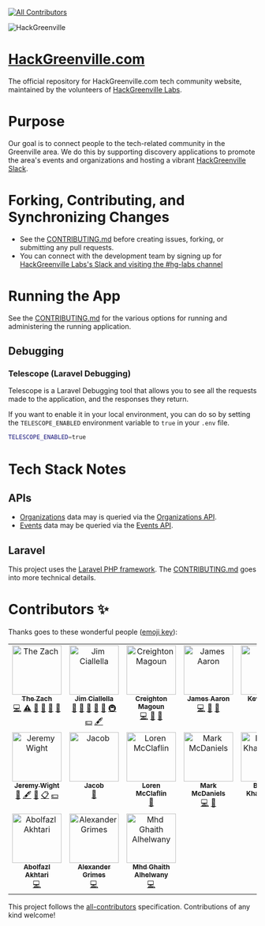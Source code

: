 <!-- ALL-CONTRIBUTORS-BADGE:START - Do not remove or modify this section -->
[![All Contributors](https://img.shields.io/badge/all_contributors-17-orange.svg?style=flat-square)](#contributors-)
<!-- ALL-CONTRIBUTORS-BADGE:END -->

![HackGreenville](https://www.hackgreenville.com/img/logo-v2.png)

# [HackGreenville.com](https://hackgreenville.com)

The official repository for HackGreenville.com tech community website, maintained by the volunteers of [HackGreenville Labs](https://hackgreenville.com/labs).

# Purpose

Our goal is to connect people to the tech-related community in the Greenville area. We do this by supporting discovery applications to promote the area's events and organizations and hosting a vibrant [HackGreenville Slack](https://hackgreenville.com/join-slack).


# Forking, Contributing, and Synchronizing Changes

- See the [CONTRIBUTING.md](CONTRIBUTING.md) before creating issues, forking, or submitting any pull requests.
- You can connect with the development team by signing up for [HackGreenville Labs's Slack and visiting the #hg-labs channel](https://hackgreenville.com/join-slack)

# Running the App

See the [CONTRIBUTING.md](CONTRIBUTING.md) for the various options for running and administering the running application.

## Debugging

### Telescope (Laravel Debugging)

Telescope is a Laravel Debugging tool that allows you to see all the requests made to the application, and the responses they return.

If you want to enable it in your local environment, you can do so by setting the `TELESCOPE_ENABLED` environment variable to `true` in your `.env` file.

```bash
TELESCOPE_ENABLED=true
```

# Tech Stack Notes

## APIs

* [Organizations](https://hackgreenville.com/orgs) data may is queried via the [Organizations API](https://github.com/hackgvl/hackgreenville-com/blob/develop/ORGS_API.md).
* [Events](https://hackgreenville.com/events) data may be queried via the [Events API](https://github.com/hackgvl/hackgreenville-com/blob/develop/EVENTS_API.md).

## Laravel
This project uses the [Laravel PHP framework](https://laravel.com). The [CONTRIBUTING.md](CONTRIBUTING.md) goes into more technical details.

# Contributors ✨

Thanks goes to these wonderful people ([emoji key](https://allcontributors.org/docs/en/emoji-key)):

<!-- ALL-CONTRIBUTORS-LIST:START - Do not remove or modify this section -->
<!-- prettier-ignore-start -->
<!-- markdownlint-disable -->
<table>
  <tbody>
    <tr>
      <td align="center" valign="top" width="14.28%"><a href="http://www.turtlebytes.com, https://storagetreasures.com/"><img src="https://avatars0.githubusercontent.com/u/4049321?v=4?s=100" width="100px;" alt="The Zach"/><br /><sub><b>The Zach</b></sub></a><br /><a href="https://github.com/hackgvl/hackgreenville-com/commits?author=zach2825" title="Code">💻</a> <a href="https://github.com/hackgvl/hackgreenville-com/commits?author=zach2825" title="Tests">⚠️</a> <a href="https://github.com/hackgvl/hackgreenville-com/pulls?q=is%3Apr+reviewed-by%3Azach2825" title="Reviewed Pull Requests">👀</a> <a href="#ideas-zach2825" title="Ideas, Planning, & Feedback">🤔</a> <a href="#design-zach2825" title="Design">🎨</a> <a href="#question-zach2825" title="Answering Questions">💬</a></td>
      <td align="center" valign="top" width="14.28%"><a href="https://github.com/allella"><img src="https://avatars0.githubusercontent.com/u/1777776?v=4?s=100" width="100px;" alt="Jim Ciallella"/><br /><sub><b>Jim Ciallella</b></sub></a><br /><a href="#maintenance-allella" title="Maintenance">🚧</a> <a href="https://github.com/hackgvl/hackgreenville-com/pulls?q=is%3Apr+reviewed-by%3Aallella" title="Reviewed Pull Requests">👀</a> <a href="#question-allella" title="Answering Questions">💬</a> <a href="#ideas-allella" title="Ideas, Planning, & Feedback">🤔</a> <a href="https://github.com/hackgvl/hackgreenville-com/commits?author=allella" title="Documentation">📖</a> <a href="#infra-allella" title="Infrastructure (Hosting, Build-Tools, etc)">🚇</a> <a href="#financial-allella" title="Financial">💵</a> <a href="#content-allella" title="Content">🖋</a></td>
      <td align="center" valign="top" width="14.28%"><a href="https://github.com/magoun"><img src="https://avatars1.githubusercontent.com/u/6494252?v=4?s=100" width="100px;" alt="Creighton Magoun"/><br /><sub><b>Creighton Magoun</b></sub></a><br /><a href="https://github.com/hackgvl/hackgreenville-com/commits?author=magoun" title="Code">💻</a> <a href="https://github.com/hackgvl/hackgreenville-com/issues?q=author%3Amagoun" title="Bug reports">🐛</a> <a href="#ideas-magoun" title="Ideas, Planning, & Feedback">🤔</a></td>
      <td align="center" valign="top" width="14.28%"><a href="https://github.com/Jaaron0606"><img src="https://avatars1.githubusercontent.com/u/18074750?v=4?s=100" width="100px;" alt="James Aaron"/><br /><sub><b>James Aaron</b></sub></a><br /><a href="https://github.com/hackgvl/hackgreenville-com/commits?author=Jaaron0606" title="Code">💻</a> <a href="https://github.com/hackgvl/hackgreenville-com/issues?q=author%3AJaaron0606" title="Bug reports">🐛</a> <a href="#ideas-Jaaron0606" title="Ideas, Planning, & Feedback">🤔</a></td>
      <td align="center" valign="top" width="14.28%"><a href="https://github.com/kevindees"><img src="https://avatars1.githubusercontent.com/u/348368?v=4?s=100" width="100px;" alt="Kevin Dees"/><br /><sub><b>Kevin Dees</b></sub></a><br /><a href="https://github.com/hackgvl/hackgreenville-com/commits?author=kevindees" title="Code">💻</a> <a href="https://github.com/hackgvl/hackgreenville-com/issues?q=author%3Akevindees" title="Bug reports">🐛</a></td>
      <td align="center" valign="top" width="14.28%"><a href="https://github.com/JSn1nj4"><img src="https://avatars1.githubusercontent.com/u/5084820?v=4?s=100" width="100px;" alt="Elliot Derhay"/><br /><sub><b>Elliot Derhay</b></sub></a><br /><a href="https://github.com/hackgvl/hackgreenville-com/commits?author=JSn1nj4 " title="Code">💻</a> <a href="https://github.com/hackgvl/hackgreenville-com/issues?q=author%3AJSn1nj4 " title="Bug reports">🐛</a> <a href="#ideas-JSn1nj4 " title="Ideas, Planning, & Feedback">🤔</a> <a href="https://github.com/hackgvl/hackgreenville-com/commits?author=JSn1nj4 " title="Documentation">📖</a></td>
      <td align="center" valign="top" width="14.28%"><a href="http://twitter.com/fancybike"><img src="https://avatars0.githubusercontent.com/u/4888730?v=4?s=100" width="100px;" alt="Pamela"/><br /><sub><b>Pamela</b></sub></a><br /><a href="https://github.com/hackgvl/hackgreenville-com/commits?author=pamelawoodbrowne" title="Documentation">📖</a> <a href="#content-pamelawoodbrowne" title="Content">🖋</a> <a href="#ideas-pamelawoodbrowne" title="Ideas, Planning, & Feedback">🤔</a> <a href="#eventOrganizing-pamelawoodbrowne" title="Event Organizing">📋</a></td>
    </tr>
    <tr>
      <td align="center" valign="top" width="14.28%"><a href="http://linktr.ee/jeremywight"><img src="https://avatars1.githubusercontent.com/u/8245600?v=4?s=100" width="100px;" alt="Jeremy Wight"/><br /><sub><b>Jeremy Wight</b></sub></a><br /><a href="https://github.com/hackgvl/hackgreenville-com/commits?author=jeremywight" title="Documentation">📖</a> <a href="#content-jeremywight" title="Content">🖋</a> <a href="#ideas-jeremywight" title="Ideas, Planning, & Feedback">🤔</a> <a href="#eventOrganizing-jeremywight" title="Event Organizing">📋</a> <a href="#financial-jeremywight" title="Financial">💵</a></td>
      <td align="center" valign="top" width="14.28%"><a href="https://github.com/jadelbe418"><img src="https://avatars1.githubusercontent.com/u/5350758?v=4?s=100" width="100px;" alt="Jacob"/><br /><sub><b>Jacob</b></sub></a><br /><a href="https://github.com/hackgvl/hackgreenville-com/commits?author=jadelbe418" title="Documentation">📖</a></td>
      <td align="center" valign="top" width="14.28%"><a href="https://github.com/Mozillex"><img src="https://avatars2.githubusercontent.com/u/25697042?v=4?s=100" width="100px;" alt="Loren McClaflin"/><br /><sub><b>Loren McClaflin</b></sub></a><br /><a href="https://github.com/hackgvl/hackgreenville-com/issues?q=author%3AMozillex" title="Bug reports">🐛</a></td>
      <td align="center" valign="top" width="14.28%"><a href="https://github.com/MarkMcDaniels"><img src="https://avatars3.githubusercontent.com/u/8277379?v=4?s=100" width="100px;" alt="Mark McDaniels"/><br /><sub><b>Mark McDaniels</b></sub></a><br /><a href="https://github.com/hackgvl/hackgreenville-com/commits?author=MarkMcDaniels" title="Code">💻</a> <a href="https://github.com/hackgvl/hackgreenville-com/issues?q=author%3AMarkMcDaniels" title="Bug reports">🐛</a></td>
      <td align="center" valign="top" width="14.28%"><a href="https://github.com/bogdankharchenko"><img src="https://avatars.githubusercontent.com/u/32746389?v=4?s=100" width="100px;" alt="Bogdan Kharchenko"/><br /><sub><b>Bogdan Kharchenko</b></sub></a><br /><a href="https://github.com/hackgvl/hackgreenville-com/commits?author=bogdankharchenko" title="Code">💻</a> <a href="#design-bogdankharchenko" title="Design">🎨</a></td>
      <td align="center" valign="top" width="14.28%"><a href="https://olivia.sculley.dev"><img src="https://avatars.githubusercontent.com/u/88074048?v=4?s=100" width="100px;" alt="Olivia Sculley"/><br /><sub><b>Olivia Sculley</b></sub></a><br /><a href="https://github.com/hackgvl/hackgreenville-com/commits?author=oliviasculley" title="Code">💻</a> <a href="#ideas-oliviasculley" title="Ideas, Planning, & Feedback">🤔</a> <a href="#infra-oliviasculley" title="Infrastructure (Hosting, Build-Tools, etc)">🚇</a> <a href="https://github.com/hackgvl/hackgreenville-com/commits?author=oliviasculley" title="Documentation">📖</a> <a href="#content-oliviasculley" title="Content">🖋</a></td>
      <td align="center" valign="top" width="14.28%"><a href="https://irby.io/"><img src="https://avatars.githubusercontent.com/u/10983811?v=4?s=100" width="100px;" alt="Matthew H. Irby"/><br /><sub><b>Matthew H. Irby</b></sub></a><br /><a href="https://github.com/hackgvl/hackgreenville-com/commits?author=irby" title="Code">💻</a> <a href="https://github.com/hackgvl/hackgreenville-com/pulls?q=is%3Apr+reviewed-by%3Airby" title="Reviewed Pull Requests">👀</a> <a href="https://github.com/hackgvl/hackgreenville-com/issues?q=author%3Airby" title="Bug reports">🐛</a> <a href="https://github.com/hackgvl/hackgreenville-com/commits?author=irby" title="Tests">⚠️</a></td>
    </tr>
    <tr>
      <td align="center" valign="top" width="14.28%"><a href="https://github.com/AbolfazlAkhtari"><img src="https://avatars.githubusercontent.com/u/68465524?v=4?s=100" width="100px;" alt="Abolfazl Akhtari"/><br /><sub><b>Abolfazl Akhtari</b></sub></a><br /><a href="https://github.com/hackgvl/hackgreenville-com/commits?author=AbolfazlAkhtari" title="Code">💻</a></td>
      <td align="center" valign="top" width="14.28%"><a href="https://github.com/Alex-Grimes"><img src="https://avatars.githubusercontent.com/u/66704965?v=4?s=100" width="100px;" alt="Alexander Grimes"/><br /><sub><b>Alexander Grimes</b></sub></a><br /><a href="https://github.com/hackgvl/hackgreenville-com/commits?author=Alex-Grimes" title="Code">💻</a></td>
      <td align="center" valign="top" width="14.28%"><a href="https://github.com/alhelwany"><img src="https://avatars.githubusercontent.com/u/115778766?v=4?s=100" width="100px;" alt="Mhd Ghaith Alhelwany"/><br /><sub><b>Mhd Ghaith Alhelwany</b></sub></a><br /><a href="https://github.com/hackgvl/hackgreenville-com/commits?author=alhelwany" title="Code">💻</a></td>
    </tr>
  </tbody>
</table>

<!-- markdownlint-restore -->
<!-- prettier-ignore-end -->

<!-- ALL-CONTRIBUTORS-LIST:END -->

This project follows the [all-contributors](https://github.com/all-contributors/all-contributors) specification. Contributions of any kind welcome!
